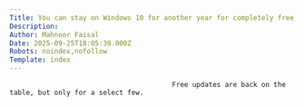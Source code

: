 ```yaml
---
Title: You can stay on Windows 10 for another year for completely free, if you meet this condition
Description: 
Author: Mahnoor Faisal
Date: 2025-09-25T18:05:39.000Z
Robots: noindex,nofollow
Template: index
---
```


                                            Free updates are back on the table, but only for a select few.
                                        